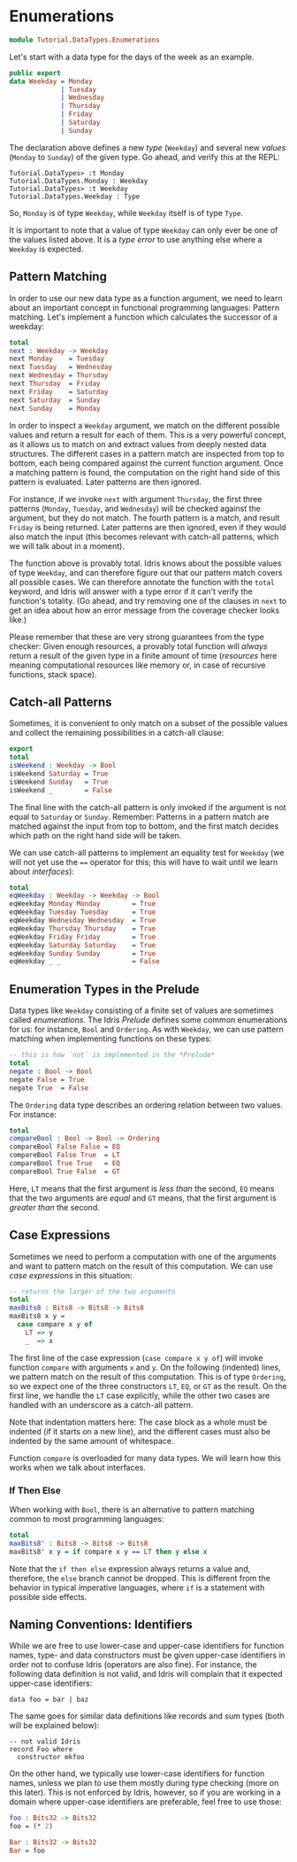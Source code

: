 # Enumerations

```idris
module Tutorial.DataTypes.Enumerations
```

Let's start with a data type for the days of the week as an example.

```idris
public export
data Weekday = Monday
             | Tuesday
             | Wednesday
             | Thursday
             | Friday
             | Saturday
             | Sunday
```

The declaration above defines a new *type* (`Weekday`) and several new *values*
(`Monday` to `Sunday`) of the given type. Go ahead, and verify this at the REPL:

```repl
Tutorial.DataTypes> :t Monday
Tutorial.DataTypes.Monday : Weekday
Tutorial.DataTypes> :t Weekday
Tutorial.DataTypes.Weekday : Type
```

So, `Monday` is of type `Weekday`, while `Weekday` itself is of type `Type`.

It is important to note that a value of type `Weekday` can only ever be one of
the values listed above. It is a *type error* to use anything else where a
`Weekday` is expected.

## Pattern Matching

In order to use our new data type as a function argument, we need to learn about
an important concept in functional programming languages: Pattern matching.
Let's implement a function which calculates the successor of a weekday:

```idris
total
next : Weekday -> Weekday
next Monday    = Tuesday
next Tuesday   = Wednesday
next Wednesday = Thursday
next Thursday  = Friday
next Friday    = Saturday
next Saturday  = Sunday
next Sunday    = Monday
```

In order to inspect a `Weekday` argument, we match on the different possible
values and return a result for each of them.  This is a very powerful concept,
as it allows us to match on and extract values from deeply nested data
structures.  The different cases in a pattern match are inspected from top to
bottom, each being compared against the current function argument. Once a
matching pattern is found, the computation on the right hand side of this
pattern is evaluated. Later patterns are then ignored.

For instance, if we invoke `next` with argument `Thursday`, the first three
patterns (`Monday`, `Tuesday`, and `Wednesday`) will be checked against the
argument, but they do not match.  The fourth pattern is a match, and result
`Friday` is being returned. Later patterns are then ignored, even if they would
also match the input (this becomes relevant with catch-all patterns, which we
will talk about in a moment).

The function above is provably total. Idris knows about the possible values of
type `Weekday`, and can therefore figure out that our pattern match covers all
possible cases. We can therefore annotate the function with the `total` keyword,
and Idris will answer with a type error if it can't verify the function's
totality. (Go ahead, and try removing one of the clauses in `next` to get an
idea about how an error message from the coverage checker looks like.)

Please remember that these are very strong guarantees from the type checker:
Given enough resources, a provably total function will *always* return a result
of the given type in a finite amount of time (*resources* here meaning
computational resources like memory or, in case of recursive functions, stack
space).

## Catch-all Patterns

Sometimes, it is convenient to only match on a subset of the possible values and
collect the remaining possibilities in a catch-all clause:

```idris
export
total
isWeekend : Weekday -> Bool
isWeekend Saturday = True
isWeekend Sunday   = True
isWeekend _        = False
```

The final line with the catch-all pattern is only invoked if the argument is not
equal to `Saturday` or `Sunday`.  Remember: Patterns in a pattern match are
matched against the input from top to bottom, and the first match decides which
path on the right hand side will be taken.

We can use catch-all patterns to implement an equality test for `Weekday` (we
will not yet use the `==` operator for this; this will have to wait until we
learn about *interfaces*):

```idris
total
eqWeekday : Weekday -> Weekday -> Bool
eqWeekday Monday Monday        = True
eqWeekday Tuesday Tuesday      = True
eqWeekday Wednesday Wednesday  = True
eqWeekday Thursday Thursday    = True
eqWeekday Friday Friday        = True
eqWeekday Saturday Saturday    = True
eqWeekday Sunday Sunday        = True
eqWeekday _ _                  = False
```

## Enumeration Types in the Prelude

Data types like `Weekday` consisting of a finite set of values are sometimes
called *enumerations*. The Idris *Prelude* defines some common enumerations for
us: for instance, `Bool` and `Ordering`. As with `Weekday`, we can use pattern
matching when implementing functions on these types:

```idris
-- this is how `not` is implemented in the *Prelude*
total
negate : Bool -> Bool
negate False = True
negate True  = False
```

The `Ordering` data type describes an ordering relation between two values. For
instance:

```idris
total
compareBool : Bool -> Bool -> Ordering
compareBool False False = EQ
compareBool False True  = LT
compareBool True True   = EQ
compareBool True False  = GT
```

Here, `LT` means that the first argument is *less than* the second, `EQ` means
that the two arguments are *equal* and `GT` means, that the first argument is
*greater than* the second.

## Case Expressions

Sometimes we need to perform a computation with one of the arguments and want to
pattern match on the result of this computation. We can use *case expressions*
in this situation:

```idris
-- returns the larger of the two arguments
total
maxBits8 : Bits8 -> Bits8 -> Bits8
maxBits8 x y =
  case compare x y of
    LT => y
    _  => x
```

The first line of the case expression (`case compare x y of`) will invoke
function `compare` with arguments `x` and `y`. On the following (indented)
lines, we pattern match on the result of this computation. This is of type
`Ordering`, so we expect one of the three constructors `LT`, `EQ`, or `GT` as
the result.  On the first line, we handle the `LT` case explicitly, while the
other two cases are handled with an underscore as a catch-all pattern.

Note that indentation matters here: The case block as a whole must be indented
(if it starts on a new line), and the different cases must also be indented by
the same amount of whitespace.

Function `compare` is overloaded for many data types. We will learn how this
works when we talk about interfaces.

### If Then Else

When working with `Bool`, there is an alternative to pattern matching common to
most programming languages:

```idris
total
maxBits8' : Bits8 -> Bits8 -> Bits8
maxBits8' x y = if compare x y == LT then y else x
```

Note that the `if then else` expression always returns a value and, therefore,
the `else` branch cannot be dropped. This is different from the behavior in
typical imperative languages, where `if` is a statement with possible side
effects.

## Naming Conventions: Identifiers

While we are free to use lower-case and upper-case identifiers for function
names, type- and data constructors must be given upper-case identifiers in order
not to confuse Idris (operators are also fine).  For instance, the following
data definition is not valid, and Idris will complain that it expected
upper-case identifiers:

```repl
data foo = bar | baz
```

The same goes for similar data definitions like records and sum types (both will
be explained below):

```repl
-- not valid Idris
record Foo where
  constructor mkfoo
```

On the other hand, we typically use lower-case identifiers for function names,
unless we plan to use them mostly during type checking (more on this later).
This is not enforced by Idris, however, so if you are working in a domain where
upper-case identifiers are preferable, feel free to use those:

```idris
foo : Bits32 -> Bits32
foo = (* 2)

Bar : Bits32 -> Bits32
Bar = foo
```

<!-- vi: filetype=idris2:syntax=markdown
-->
